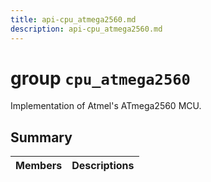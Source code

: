 ```yaml
---
title: api-cpu_atmega2560.md
description: api-cpu_atmega2560.md
---
```

# group `cpu_atmega2560` 

Implementation of Atmel's ATmega2560 MCU.

## Summary

 Members                        | Descriptions                                
--------------------------------|---------------------------------------------


